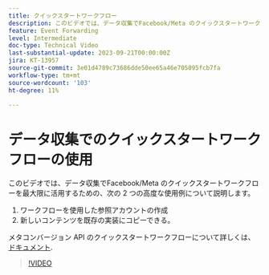 ```yaml
---
title: クイックスタートワークフロー
description: このビデオでは、データ収集でFacebook/Meta のクイックスタートワークフローを最大限に活用するための、2 つの高度な使用例について説明します。
feature: Event Forwarding
level: Intermediate
doc-type: Technical Video
last-substantial-update: 2023-09-21T00:00:00Z
jira: KT-13957
source-git-commit: 3e01d4789c73686dde50ee65a46e705095fcb7fa
workflow-type: tm+mt
source-wordcount: '103'
ht-degree: 11%

---
```


# データ収集でのクイックスタートワークフローの使用


このビデオでは、データ収集でFacebook/Meta のクイックスタートワークフローを最大限に活用するための、次の 2 つの高度な使用例について説明します。

1. ワークフローを使用した参照アカウントの作成 
1. 新しいコンテンツを既存の実装にコピーできる。

メタコンバージョン API のクイックスタートワークフローについて詳しくは、 [ドキュメント](https://experienceleague.adobe.com/docs/experience-platform/tags/extensions/server/meta/overview.html?lang=ja#quick-start).

>[!VIDEO](https://video.tv.adobe.com/v/3424501?learn=on)



